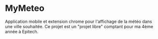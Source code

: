 # MyMeteo
Application mobile et extension chrome pour l'affichage de la météo dans une ville souhaitée. Ce projet est un "projet libre" comptant pour ma 4ème année à Epitech.
